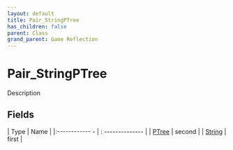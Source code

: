 ```yaml
---
layout: default
title: Pair_StringPTree
has_children: false
parent: Class
grand_parent: Game Reflection
---
```

# Pair_StringPTree
Description 

## Fields
| Type | Name |
|:------------ - | : -------------- |
| [PTree](game-reflection/classes/p_tree.md) | second |
| [String](game-reflection/components/string.md) | first |

